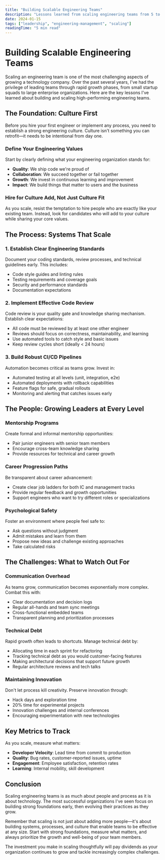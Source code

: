 ```yaml
---
title: "Building Scalable Engineering Teams"
description: "Lessons learned from scaling engineering teams from 5 to 50+ engineers while maintaining velocity and culture."
date: 2024-01-15
tags: ["leadership", "engineering-management", "scaling"]
readingTime: "5 min read"
---
```


# Building Scalable Engineering Teams

Scaling an engineering team is one of the most challenging aspects of growing a technology company. Over the past several years, I've had the privilege of leading teams through rapid growth phases, from small startup squads to large enterprise organizations. Here are the key lessons I've learned about building and scaling high-performing engineering teams.

## The Foundation: Culture First

Before you hire your first engineer or implement any process, you need to establish a strong engineering culture. Culture isn't something you can retrofit—it needs to be intentional from day one.

### Define Your Engineering Values

Start by clearly defining what your engineering organization stands for:

- **Quality**: We ship code we're proud of
- **Collaboration**: We succeed together or fail together  
- **Growth**: We invest in continuous learning and improvement
- **Impact**: We build things that matter to users and the business

### Hire for Culture Add, Not Just Culture Fit

As you scale, resist the temptation to hire people who are exactly like your existing team. Instead, look for candidates who will add to your culture while sharing your core values.

## The Process: Systems That Scale

### 1. Establish Clear Engineering Standards

Document your coding standards, review processes, and technical guidelines early. This includes:

- Code style guides and linting rules
- Testing requirements and coverage goals
- Security and performance standards
- Documentation expectations

### 2. Implement Effective Code Review

Code review is your quality gate and knowledge sharing mechanism. Establish clear expectations:

- All code must be reviewed by at least one other engineer
- Reviews should focus on correctness, maintainability, and learning
- Use automated tools to catch style and basic issues
- Keep review cycles short (ideally < 24 hours)

### 3. Build Robust CI/CD Pipelines

Automation becomes critical as teams grow. Invest in:

- Automated testing at all levels (unit, integration, e2e)
- Automated deployments with rollback capabilities
- Feature flags for safe, gradual rollouts
- Monitoring and alerting that catches issues early

## The People: Growing Leaders at Every Level

### Mentorship Programs

Create formal and informal mentorship opportunities:

- Pair junior engineers with senior team members
- Encourage cross-team knowledge sharing
- Provide resources for technical and career growth

### Career Progression Paths

Be transparent about career advancement:

- Create clear job ladders for both IC and management tracks
- Provide regular feedback and growth opportunities
- Support engineers who want to try different roles or specializations

### Psychological Safety

Foster an environment where people feel safe to:

- Ask questions without judgment
- Admit mistakes and learn from them
- Propose new ideas and challenge existing approaches
- Take calculated risks

## The Challenges: What to Watch Out For

### Communication Overhead

As teams grow, communication becomes exponentially more complex. Combat this with:

- Clear documentation and decision logs
- Regular all-hands and team sync meetings
- Cross-functional embedded teams
- Transparent planning and prioritization processes

### Technical Debt

Rapid growth often leads to shortcuts. Manage technical debt by:

- Allocating time in each sprint for refactoring
- Tracking technical debt as you would customer-facing features
- Making architectural decisions that support future growth
- Regular architecture reviews and tech talks

### Maintaining Innovation

Don't let process kill creativity. Preserve innovation through:

- Hack days and exploration time
- 20% time for experimental projects
- Innovation challenges and internal conferences
- Encouraging experimentation with new technologies

## Key Metrics to Track

As you scale, measure what matters:

- **Developer Velocity**: Lead time from commit to production
- **Quality**: Bug rates, customer-reported issues, uptime
- **Engagement**: Employee satisfaction, retention rates
- **Learning**: Internal mobility, skill development

## Conclusion

Scaling engineering teams is as much about people and process as it is about technology. The most successful organizations I've seen focus on building strong foundations early, then evolving their practices as they grow.

Remember that scaling is not just about adding more people—it's about building systems, processes, and culture that enable teams to be effective at any size. Start with strong foundations, measure what matters, and always prioritize the growth and well-being of your team members.

The investment you make in scaling thoughtfully will pay dividends as your organization continues to grow and tackle increasingly complex challenges.